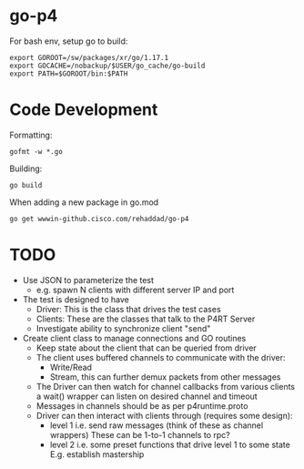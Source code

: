 # go-p4

For bash env, setup go to build:
```
export GOROOT=/sw/packages/xr/go/1.17.1
export GOCACHE=/nobackup/$USER/go_cache/go-build
export PATH=$GOROOT/bin:$PATH
```
# Code Development
Formatting:
```
gofmt -w *.go
```

Building:
```
go build
```

When adding a new package in go.mod
```
go get wwwin-github.cisco.com/rehaddad/go-p4
```

# TODO
- Use JSON to parameterize the test
    - e.g. spawn N clients with different server IP and port
- The test is designed to have
    - Driver: This is the class that drives the test cases
    - Clients: These are the classes that talk to the P4RT Server
    - Investigate ability to synchronize client "send"
- Create client class to manage connections and GO routines
    - Keep state about the client that can be queried from driver
    - The client uses buffered channels to communicate with the driver:
        - Write/Read
        - Stream, this can further demux packets from other messages
    - The Driver can then watch for channel callbacks from various clients
        a wait() wrapper can listen on desired channel and timeout
    - Messages in channels should be as per p4runtime.proto
    - Driver can then interact with clients through (requires some design):
        - level 1 i.e. send raw messages (think of these as channel wrappers)
            These can be 1-to-1 channels to rpc?
        - level 2 i.e. some preset functions that drive level 1 to some state
            E.g. establish mastership
    
    
